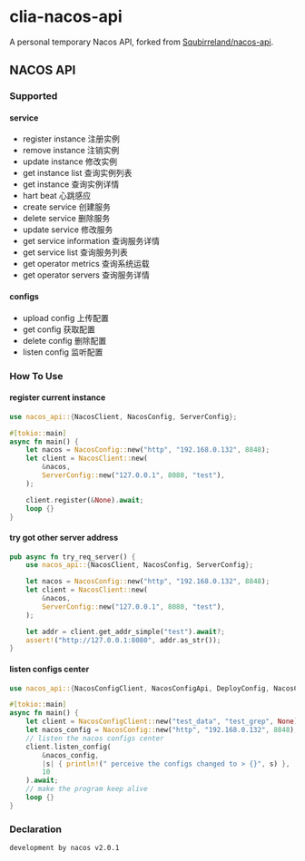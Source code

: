 # clia-nacos-api

A personal temporary Nacos API, forked from [Squbirreland/nacos-api](https://github.com/Squbirreland/nacos-api).

## NACOS API

### Supported

#### service

- register instance 注册实例
- remove instance 注销实例
- update instance 修改实例
- get instance list 查询实例列表
- get instance 查询实例详情
- hart beat 心跳感应
- create service 创建服务
- delete service 删除服务
- update service 修改服务
- get service information 查询服务详情
- get service list 查询服务列表
- get operator metrics 查询系统运载
- get operator servers 查询服务详情

#### configs

- upload config 上传配置
- get config 获取配置
- delete config 删除配置
- listen config 监听配置

### How To Use

#### register current instance

```rust
use nacos_api::{NacosClient, NacosConfig, ServerConfig};

#[tokio::main]
async fn main() {
    let nacos = NacosConfig::new("http", "192.168.0.132", 8848);
    let client = NacosClient::new(
        &nacos,
        ServerConfig::new("127.0.0.1", 8080, "test"),
    );

    client.register(&None).await;
    loop {}
}
```

#### try got other server address

```rust
pub async fn try_req_server() {
    use nacos_api::{NacosClient, NacosConfig, ServerConfig};

    let nacos = NacosConfig::new("http", "192.168.0.132", 8848);
    let client = NacosClient::new(
        &nacos,
        ServerConfig::new("127.0.0.1", 8080, "test"),
    );

    let addr = client.get_addr_simple("test").await?;
    assert!("http://127.0.0.1:8080", addr.as_str());
}
```

#### listen configs center

```rust
use nacos_api::{NacosConfigClient, NacosConfigApi, DeployConfig, NacosConfig};

#[tokio::main]
async fn main() {
    let client = NacosConfigClient::new("test_data", "test_grep", None);
    let nacos_config = NacosConfig::new("http", "192.168.0.132", 8848);
    // listen the nacos configs center
    client.listen_config(
        &nacos_config,
        |s| { println!(" perceive the configs changed to > {}", s) },
        10
    ).await;
    // make the program keep alive
    loop {}
}
```

### Declaration

    development by nacos v2.0.1